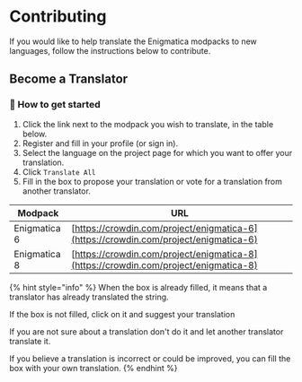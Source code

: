 # Contributing

If you would like to help translate the Enigmatica modpacks to new languages, follow the instructions below to contribute.

## Become a Translator

### :pencil: How to get started

1. Click the link next to the modpack you wish to translate, in the table below.
2. Register and fill in your profile (or sign in).
3. Select the language on the project page for which you want to offer your translation.
4. Click `Translate All`
5. Fill in the box to propose your translation or vote for a translation from another translator.

| Modpack      | URL                                                                                  |
| ------------ | ------------------------------------------------------------------------------------ |
| Enigmatica 6 | [https://crowdin.com/project/enigmatica-6](https://crowdin.com/project/enigmatica-6) |
| Enigmatica 8 | [https://crowdin.com/project/enigmatica-8](https://crowdin.com/project/enigmatica-8) |

{% hint style="info" %}
When the box is already filled, it means that a translator has already translated the string.&#x20;

If the box is not filled, click on it and suggest your translation&#x20;

If you are not sure about a translation don't do it and let another translator translate it.&#x20;

If you believe a translation is incorrect or could be improved, you can fill the box with your own translation.
{% endhint %}

